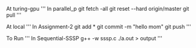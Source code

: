 At turing-gpu
'''
  In parallel_p
    git fetch -all
    git reset --hard origin/master
    git pull
'''

At local
'''
  In Assignment-2
    git add *
    git commit -m "hello mom"
    git push
'''

To Run
'''
  In Sequential-SSSP
    g++ -w sssp.c
    ./a.out > output
'''
